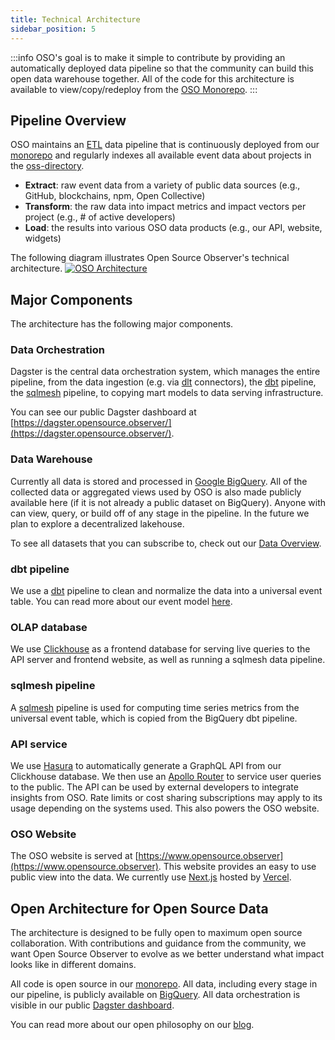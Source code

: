 ```yaml
---
title: Technical Architecture
sidebar_position: 5
---
```


:::info
OSO's goal is to make it simple to contribute by providing an automatically
deployed data pipeline so that the community can build this open data warehouse
together. All of the code for this architecture is available to view/copy/redeploy from the [OSO Monorepo](https://github.com/opensource-observer/oso).
:::

## Pipeline Overview

OSO maintains an [ETL](https://en.wikipedia.org/wiki/Extract%2C_load%2C_transform) data pipeline that is continuously deployed from our [monorepo](https://github.com/opensource-observer/oso/) and regularly indexes all available event data about projects in the [oss-directory](https://github.com/opensource-observer/oss-directory).

- **Extract**: raw event data from a variety of public data sources (e.g., GitHub, blockchains, npm, Open Collective)
- **Transform**: the raw data into impact metrics and impact vectors per project (e.g., # of active developers)
- **Load**: the results into various OSO data products (e.g., our API, website, widgets)

The following diagram illustrates Open Source Observer's technical architecture.
[![OSO Architecture](https://mermaid.ink/img/pako:eNqVVU1z2jAQ_SsancwktNMcOXSGhHbaTgikNOkB9yDLC1ZjS44-gDST_96VLXDAhja-gFfvzdt9u149U65SoAPa7_djaYXNYUBiOilBkplymgOZJAb0CjQZap4JC9w6DTGNZUWJ5SJXa54xbcmPy1gSfIxLlpqVGSldkgs-j-mQW6UNiW6U7MMmY85YsYJeTH_VDP84lDGIvfO_eycprPzBiFlGPsmlkHCIYJLlT8buUDMuAKvByA4GMq3_VDqk38cy7wWsyXty60A_xRRjH4kyag1JjfS6NfAAwUpxiLhS0mqROAvEOxqwQqawAV2Dt0m2CLPb64DnqigxkjDLsy7SdyfJI-YiwATGmmnIFNZUww8agLnOu7tZ-dIY2LRMlJCjwx-QN2ZCksrPaYjume4fhTMBxmpmhZKe800l-0ESjdjSWNC9Fjm4s20aV3kOYVDS3Lbxu1rnUaDsIiS6FMuqS0jrHfBeuzoPzSSlVhyMqdUSezS7VrdSFO42v0uvpo8ZGiBYLv7AaWpTUMWb1kkenY7dYDev_yPuS0iY1z4xARdo1WeNdaPAW6bg4o1TsE3GN3VyPZxWWj5AoivcHg-VHR1dNY95Aaa7oeHsuFiXvYHUqfJvJ4-0o94W7S1ysgWLYPvrDvjPVnAwbfOrjYXQn5AQVpboWbD8HvCLz89uYGPf_Ta9Libm5tfz9CsJSz76wozT7GxY4teoekfUTm_FvXXbbKXmHx7Sc1qALphI8fJ59uGY2gwKNNZfQCnTD_6OeUEcc1bNniSnA6sdnFOt3DKjgwXLDb65Eq2EkWBoXbGFQCpwj4zrq6264V7-AjpFJyI?type=png)](https://mermaid.live/edit#pako:eNqVVU1z2jAQ_SsancwktNMcOXSGhHbaTgikNOkB9yDLC1ZjS44-gDST_96VLXDAhja-gFfvzdt9u149U65SoAPa7_djaYXNYUBiOilBkplymgOZJAb0CjQZap4JC9w6DTGNZUWJ5SJXa54xbcmPy1gSfIxLlpqVGSldkgs-j-mQW6UNiW6U7MMmY85YsYJeTH_VDP84lDGIvfO_eycprPzBiFlGPsmlkHCIYJLlT8buUDMuAKvByA4GMq3_VDqk38cy7wWsyXty60A_xRRjH4kyag1JjfS6NfAAwUpxiLhS0mqROAvEOxqwQqawAV2Dt0m2CLPb64DnqigxkjDLsy7SdyfJI-YiwATGmmnIFNZUww8agLnOu7tZ-dIY2LRMlJCjwx-QN2ZCksrPaYjume4fhTMBxmpmhZKe800l-0ESjdjSWNC9Fjm4s20aV3kOYVDS3Lbxu1rnUaDsIiS6FMuqS0jrHfBeuzoPzSSlVhyMqdUSezS7VrdSFO42v0uvpo8ZGiBYLv7AaWpTUMWb1kkenY7dYDev_yPuS0iY1z4xARdo1WeNdaPAW6bg4o1TsE3GN3VyPZxWWj5AoivcHg-VHR1dNY95Aaa7oeHsuFiXvYHUqfJvJ4-0o94W7S1ysgWLYPvrDvjPVnAwbfOrjYXQn5AQVpboWbD8HvCLz89uYGPf_Ta9Libm5tfz9CsJSz76wozT7GxY4teoekfUTm_FvXXbbKXmHx7Sc1qALphI8fJ59uGY2gwKNNZfQCnTD_6OeUEcc1bNniSnA6sdnFOt3DKjgwXLDb65Eq2EkWBoXbGFQCpwj4zrq6264V7-AjpFJyI)

## Major Components

The architecture has the following major components.

### Data Orchestration

Dagster is the central data orchestration system, which manages the entire pipeline,
from the data ingestion (e.g. via [dlt](https://docs.dagster.io/integrations/embedded-elt/dlt) connectors), the [dbt](https://docs.dagster.io/integrations/dbt) pipeline, the [sqlmesh](https://github.com/opensource-observer/dagster-sqlmesh) pipeline, to copying mart models to data serving infrastructure.

You can see our public Dagster dashboard at
[https://dagster.opensource.observer/](https://dagster.opensource.observer/).

### Data Warehouse

Currently all data is stored and processed in
[Google BigQuery](https://cloud.google.com/bigquery/?hl=en).
All of the collected data or aggregated views used by OSO is also made publicly available here (if it is not already a public dataset on BigQuery).
Anyone with can view, query, or build off of any stage in the pipeline.
In the future we plan to explore a decentralized lakehouse.

To see all datasets that you can subscribe to, check out our
[Data Overview](../integrate/overview/index.mdx).

### dbt pipeline

We use a [dbt](https://www.getdbt.com/) pipeline to clean and normalize the data
into a universal event table. You can read more about our event model
[here](./event.md).

### OLAP database

We use [Clickhouse](https://clickhouse.com/)
as a frontend database for serving live queries to the API server
and frontend website, as well as running a sqlmesh data pipeline.

### sqlmesh pipeline

A [sqlmesh](https://sqlmesh.com/) pipeline
is used for computing time series metrics from
the universal event table, which is copied from the BigQuery dbt pipeline.

### API service

We use [Hasura](https://hasura.io/) to automatically generate
a GraphQL API from our Clickhouse database.
We then use an [Apollo Router](https://www.apollographql.com/docs/router/)
to service user queries to the public.
The API can be used by external developers to integrate insights from OSO.
Rate limits or cost sharing subscriptions may apply to its usage depending
on the systems used. This also powers the OSO website.

### OSO Website

The OSO website is served at
[https://www.opensource.observer](https://www.opensource.observer).
This website provides an easy to use public view into the data.
We currently use [Next.js](https://nextjs.org/)
hosted by [Vercel](https://vercel.com/).

## Open Architecture for Open Source Data

The architecture is designed to be fully open to maximum open source collaboration.
With contributions and guidance from the community,
we want Open Source Observer to evolve as we better understand
what impact looks like in different domains.

All code is open source in our
[monorepo](https://github.com/opensource-observer/oso).
All data, including every stage in our pipeline, is publicly available on
[BigQuery](https://console.cloud.google.com/bigquery/analytics-hub/exchanges/projects/87806073973/locations/us/dataExchanges/open_source_observer_190181416ae).
All data orchestration is visible in our public
[Dagster dashboard](https://dagster.opensource.observer/).

You can read more about our open philosophy on our
[blog](https://kariba.substack.com/p/open-source-open-data-open-infra).
